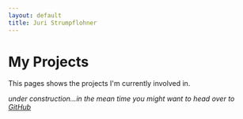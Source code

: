 ```yaml
---
layout: default
title: Juri Strumpflohner
---
```

# My Projects
This pages shows the projects I'm currently involved in.

_under construction...in the mean time you might want to head over to [GitHub](http://github.com/juristr)_